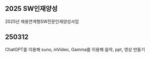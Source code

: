 <h2>2025 SW인재양성</h2>
2025년 채용연계형SW전문인재양성사업<br>

<h2>250312</h2>
ChatGPT를 이용해 suno, inVideo, Gamma를 이용해 음악, ppt, 영상 만들기<br>
